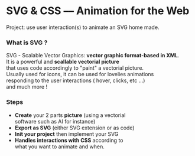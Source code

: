 # SVG & CSS –– Animation for the Web
Project: use user interaction(s) to animate an SVG home made.

<!-- <img src="./" height="450" alt=" GIF" style="margin: 0 35%"> -->

### What is SVG ?
SVG - Scalable Vector Graphics: **vector graphic format-based in XML**.  
It is a powerful and **scallable vectorial picture**  
that uses code accordingly to "paint" a vectorial picture.  
Usually used for icons, it can be used for  lovelies animations  
responding to the user  interactions ( hover, clicks, etc ...)  
and much more !

### Steps
* **Create** your 2 parts **picture** (using a vectorial  
software such as AI for instance)
* **Export as SVG** (either SVG extension or as code)
* **Init your project** then implement your SVG
* **Handles interactions with CSS** according to  
what you want to animate and when.
